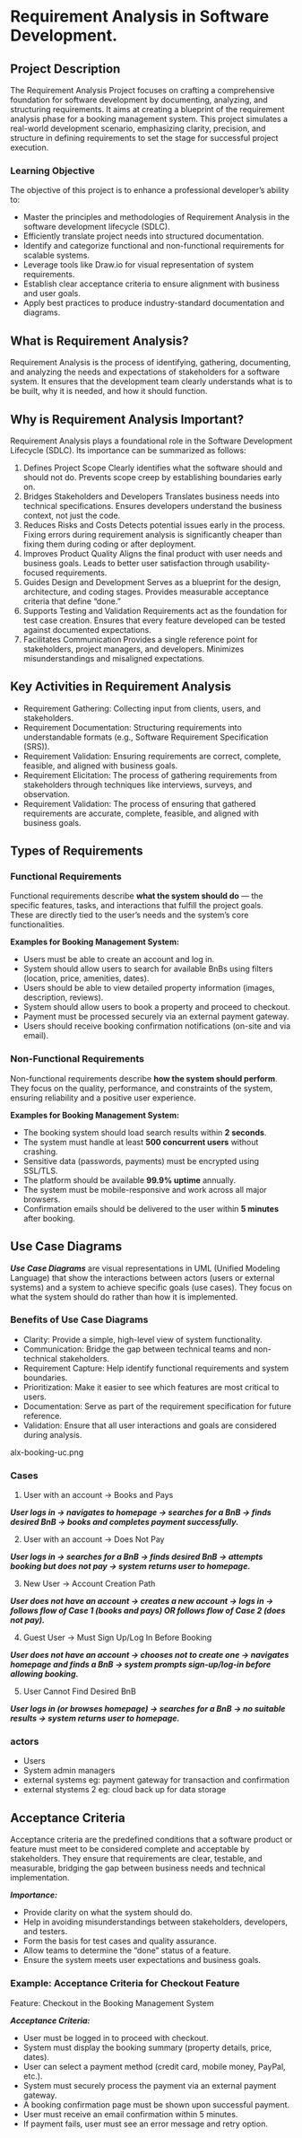# Requirement Analysis in Software Development.
## Project Description
The Requirement Analysis Project focuses on crafting a comprehensive foundation for software development by documenting, analyzing, and structuring requirements. It aims at creating a blueprint of the requirement analysis phase for a booking management system. This project simulates a real-world development scenario, emphasizing clarity, precision, and structure in defining requirements to set the stage for successful project execution.
### Learning Objective
The objective of this project is to enhance a professional developer’s ability to:
- Master the principles and methodologies of Requirement Analysis in the software development lifecycle (SDLC).
- Efficiently translate project needs into structured documentation.
- Identify and categorize functional and non-functional requirements for scalable systems.
- Leverage tools like Draw.io for visual representation of system requirements.
- Establish clear acceptance criteria to ensure alignment with business and user goals.
- Apply best practices to produce industry-standard documentation and diagrams.
## What is Requirement Analysis?
Requirement Analysis is the process of identifying, gathering, documenting, and analyzing the needs and expectations of stakeholders for a software system. It ensures that the development team clearly understands what is to be built, why it is needed, and how it should function.

## Why is Requirement Analysis Important?
Requirement Analysis plays a foundational role in the Software Development Lifecycle (SDLC). Its importance can be summarized as follows:

1. Defines Project Scope
Clearly identifies what the software should and should not do.
Prevents scope creep by establishing boundaries early on.
2. Bridges Stakeholders and Developers
Translates business needs into technical specifications.
Ensures developers understand the business context, not just the code.
3. Reduces Risks and Costs
Detects potential issues early in the process.
Fixing errors during requirement analysis is significantly cheaper than fixing them during coding or after deployment.
4. Improves Product Quality
Aligns the final product with user needs and business goals.
Leads to better user satisfaction through usability-focused requirements.
5. Guides Design and Development
Serves as a blueprint for the design, architecture, and coding stages.
Provides measurable acceptance criteria that define “done.”
6. Supports Testing and Validation
Requirements act as the foundation for test case creation.
Ensures that every feature developed can be tested against documented expectations.
7. Facilitates Communication
Provides a single reference point for stakeholders, project managers, and developers.
Minimizes misunderstandings and misaligned expectations.

## Key Activities in Requirement Analysis
- Requirement Gathering: Collecting input from clients, users, and stakeholders.
- Requirement Documentation: Structuring requirements into understandable formats (e.g., Software Requirement Specification (SRS)).
- Requirement Validation: Ensuring requirements are correct, complete, feasible, and aligned with business goals.
- Requirement Elicitation: The process of gathering requirements from stakeholders through techniques like interviews, surveys, and observation.
- Requirement Validation: The process of ensuring that gathered requirements are accurate, complete, feasible, and aligned with business goals.
## Types of Requirements

### Functional Requirements
Functional requirements describe **what the system should do** — the specific features, tasks, and interactions that fulfill the project goals.  
These are directly tied to the user’s needs and the system’s core functionalities.  

**Examples for Booking Management System:**
- Users must be able to create an account and log in.
- System should allow users to search for available BnBs using filters (location, price, amenities, dates).
- Users should be able to view detailed property information (images, description, reviews).
- System should allow users to book a property and proceed to checkout.
- Payment must be processed securely via an external payment gateway.
- Users should receive booking confirmation notifications (on-site and via email).

### Non-Functional Requirements
Non-functional requirements describe **how the system should perform**. They focus on the quality, performance, and constraints of the system, ensuring reliability and a positive user experience.  

**Examples for Booking Management System:**
- The booking system should load search results within **2 seconds**.
- The system must handle at least **500 concurrent users** without crashing.
- Sensitive data (passwords, payments) must be encrypted using SSL/TLS.
- The platform should be available **99.9% uptime** annually.
- The system must be mobile-responsive and work across all major browsers.
- Confirmation emails should be delivered to the user within **5 minutes** after booking.

## Use Case Diagrams
***Use Case Diagrams*** are visual representations in UML (Unified Modeling Language) that show the interactions between actors (users or external systems) and a system to achieve specific goals (use cases). They focus on what the system should do rather than how it is implemented.

### Benefits of Use Case Diagrams
- Clarity: Provide a simple, high-level view of system functionality.
- Communication: Bridge the gap between technical teams and non-technical stakeholders.
- Requirement Capture: Help identify functional requirements and system boundaries.
- Prioritization: Make it easier to see which features are most critical to users.
- Documentation: Serve as part of the requirement specification for future reference.
- Validation: Ensure that all user interactions and goals are considered during analysis.

alx-booking-uc.png
### Cases
1. User with an account → Books and Pays

***User logs in → navigates to homepage → searches for a BnB → finds desired BnB → books and completes payment successfully.***

2. User with an account → Does Not Pay

***User logs in → searches for a BnB → finds desired BnB → attempts booking but does not pay → system returns user to homepage.***

3. New User → Account Creation Path

***User does not have an account → creates a new account → logs in → follows flow of Case 1 (books and pays) OR follows flow of Case 2 (does not pay).***

4. Guest User → Must Sign Up/Log In Before Booking

***User does not have an account → chooses not to create one → navigates homepage and finds a BnB → system prompts sign-up/log-in before allowing booking.***

5. User Cannot Find Desired BnB

***User logs in (or browses homepage) → searches for a BnB → no suitable results → system returns user to homepage.***
### actors
- Users
- System admin managers
- external systems eg: payment gateway for transaction and confirmation
- external stystems 2 eg: cloud back up for data storage
## Acceptance Criteria
Acceptance criteria are the predefined conditions that a software product or feature must meet to be considered complete and acceptable by stakeholders. They ensure that requirements are clear, testable, and measurable, bridging the gap between business needs and technical implementation.

***Importance:***

- Provide clarity on what the system should do.
- Help in avoiding misunderstandings between stakeholders, developers, and testers.
- Form the basis for test cases and quality assurance.
- Allow teams to determine the “done” status of a feature.
- Ensure the system meets user expectations and business goals.

### Example: Acceptance Criteria for Checkout Feature

Feature: Checkout in the Booking Management System

***Acceptance Criteria:***

- User must be logged in to proceed with checkout.
- System must display the booking summary (property details, price, dates).
- User can select a payment method (credit card, mobile money, PayPal, etc.).
- System must securely process the payment via an external payment gateway.
- A booking confirmation page must be shown upon successful payment.
- User must receive an email confirmation within 5 minutes.
- If payment fails, user must see an error message and retry option.
